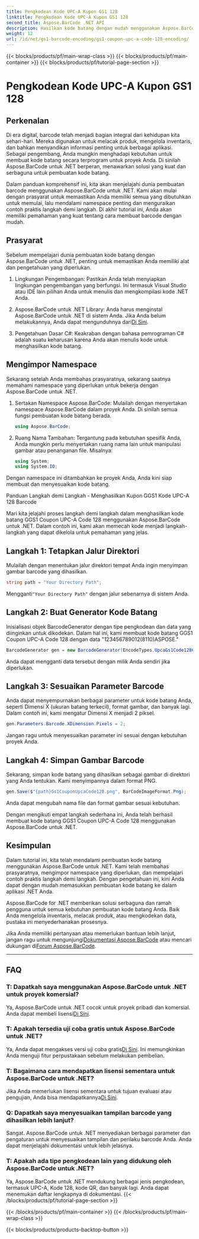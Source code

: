 ```yaml
---
title: Pengkodean Kode UPC-A Kupon GS1 128
linktitle: Pengkodean Kode UPC-A Kupon GS1 128
second_title: Aspose.BarCode .NET API
description: Hasilkan kode batang dengan mudah menggunakan Aspose.BarCode untuk .NET - Solusi pembuatan kode batang komprehensif Anda. Mulailah hari ini!
weight: 12
url: /id/net/gs1-barcode-encoding/gs1-coupon-upc-a-code-128-encoding/
---
```


{{< blocks/products/pf/main-wrap-class >}}
{{< blocks/products/pf/main-container >}}
{{< blocks/products/pf/tutorial-page-section >}}

# Pengkodean Kode UPC-A Kupon GS1 128


## Perkenalan

Di era digital, barcode telah menjadi bagian integral dari kehidupan kita sehari-hari. Mereka digunakan untuk melacak produk, mengelola inventaris, dan bahkan menyandikan informasi penting untuk berbagai aplikasi. Sebagai pengembang, Anda mungkin menghadapi kebutuhan untuk membuat kode batang secara terprogram untuk proyek Anda. Di sinilah Aspose.BarCode untuk .NET berperan, menawarkan solusi yang kuat dan serbaguna untuk pembuatan kode batang.

Dalam panduan komprehensif ini, kita akan menjelajahi dunia pembuatan barcode menggunakan Aspose.BarCode untuk .NET. Kami akan mulai dengan prasyarat untuk memastikan Anda memiliki semua yang dibutuhkan untuk memulai, lalu mendalami namespace penting dan menguraikan contoh praktis langkah demi langkah. Di akhir tutorial ini, Anda akan memiliki pemahaman yang kuat tentang cara membuat barcode dengan mudah.

## Prasyarat

Sebelum mempelajari dunia pembuatan kode batang dengan Aspose.BarCode untuk .NET, penting untuk memastikan Anda memiliki alat dan pengetahuan yang diperlukan.

1. Lingkungan Pengembangan: Pastikan Anda telah menyiapkan lingkungan pengembangan yang berfungsi. Ini termasuk Visual Studio atau IDE lain pilihan Anda untuk menulis dan mengkompilasi kode .NET Anda.

2.  Aspose.BarCode untuk .NET Library: Anda harus menginstal Aspose.BarCode untuk .NET di sistem Anda. Jika Anda belum melakukannya, Anda dapat mengunduhnya dari[Di Sini](https://releases.aspose.com/barcode/net/).

3. Pengetahuan Dasar C#: Keakraban dengan bahasa pemrograman C# adalah suatu keharusan karena Anda akan menulis kode untuk menghasilkan kode batang.

## Mengimpor Namespace

Sekarang setelah Anda membahas prasyaratnya, sekarang saatnya memahami namespace yang diperlukan untuk bekerja dengan Aspose.BarCode untuk .NET.

1. Sertakan Namespace Aspose.BarCode: Mulailah dengan menyertakan namespace Aspose.BarCode dalam proyek Anda. Di sinilah semua fungsi pembuatan kode batang berada.

   ```csharp
   using Aspose.BarCode;
   ```

2. Ruang Nama Tambahan: Tergantung pada kebutuhan spesifik Anda, Anda mungkin perlu menyertakan ruang nama lain untuk manipulasi gambar atau penanganan file. Misalnya:

   ```csharp
   using System;
   using System.IO;
   ```

Dengan namespace ini ditambahkan ke proyek Anda, Anda kini siap membuat dan menyesuaikan kode batang.

Panduan Langkah demi Langkah - Menghasilkan Kupon GGS1 Kode UPC-A 128 Barcode

Mari kita jelajahi proses langkah demi langkah dalam menghasilkan kode batang GGS1 Coupon UPC-A Code 128 menggunakan Aspose.BarCode untuk .NET. Dalam contoh ini, kami akan memecah kode menjadi langkah-langkah yang dapat dikelola untuk pemahaman yang jelas.

## Langkah 1: Tetapkan Jalur Direktori

Mulailah dengan menentukan jalur direktori tempat Anda ingin menyimpan gambar barcode yang dihasilkan.

```csharp
string path = "Your Directory Path";
```

 Mengganti`"Your Directory Path"` dengan jalur sebenarnya di sistem Anda.

## Langkah 2: Buat Generator Kode Batang

Inisialisasi objek BarcodeGenerator dengan tipe pengkodean dan data yang diinginkan untuk dikodekan. Dalam hal ini, kami membuat kode batang GGS1 Coupon UPC-A Code 128 dengan data "123456789012(8110)ASPOSE."

```csharp
BarcodeGenerator gen = new BarcodeGenerator(EncodeTypes.UpcaGs1Code128Coupon, "123456789012(8110)ASPOSE");
```

Anda dapat mengganti data tersebut dengan milik Anda sendiri jika diperlukan.

## Langkah 3: Sesuaikan Parameter Barcode

Anda dapat menyempurnakan berbagai parameter untuk kode batang Anda, seperti Dimensi X (ukuran batang terkecil), format gambar, dan banyak lagi. Dalam contoh ini, kami mengatur Dimensi X menjadi 2 piksel.

```csharp
gen.Parameters.Barcode.XDimension.Pixels = 2;
```

Jangan ragu untuk menyesuaikan parameter ini sesuai dengan kebutuhan proyek Anda.

## Langkah 4: Simpan Gambar Barcode

Sekarang, simpan kode batang yang dihasilkan sebagai gambar di direktori yang Anda tentukan. Kami menyimpannya dalam format PNG.

```csharp
gen.Save($"{path}Gs1CouponUpcaCode128.png", BarCodeImageFormat.Png);
```

Anda dapat mengubah nama file dan format gambar sesuai kebutuhan.

Dengan mengikuti empat langkah sederhana ini, Anda telah berhasil membuat kode batang GGS1 Coupon UPC-A Code 128 menggunakan Aspose.BarCode untuk .NET.

## Kesimpulan

Dalam tutorial ini, kita telah mendalami pembuatan kode batang menggunakan Aspose.BarCode untuk .NET. Kami telah membahas prasyaratnya, mengimpor namespace yang diperlukan, dan mempelajari contoh praktis langkah demi langkah. Dengan pengetahuan ini, kini Anda dapat dengan mudah memasukkan pembuatan kode batang ke dalam aplikasi .NET Anda.

Aspose.BarCode for .NET memberikan solusi serbaguna dan ramah pengguna untuk semua kebutuhan pembuatan kode batang Anda. Baik Anda mengelola inventaris, melacak produk, atau mengkodekan data, pustaka ini menyederhanakan prosesnya.

 Jika Anda memiliki pertanyaan atau memerlukan bantuan lebih lanjut, jangan ragu untuk mengunjungi[Dokumentasi Aspose.BarCode](https://reference.aspose.com/barcode/net/) atau mencari dukungan di[Forum Aspose.BarCode](https://forum.aspose.com/c/barcode/13).

---

## FAQ

### T: Dapatkah saya menggunakan Aspose.BarCode untuk .NET untuk proyek komersial?
 Ya, Aspose.BarCode untuk .NET cocok untuk proyek pribadi dan komersial. Anda dapat membeli lisensi[Di Sini](https://purchase.aspose.com/buy).

### T: Apakah tersedia uji coba gratis untuk Aspose.BarCode untuk .NET?
Ya, Anda dapat mengakses versi uji coba gratis[Di Sini](https://releases.aspose.com/). Ini memungkinkan Anda menguji fitur perpustakaan sebelum melakukan pembelian.

### T: Bagaimana cara mendapatkan lisensi sementara untuk Aspose.BarCode untuk .NET?
 Jika Anda memerlukan lisensi sementara untuk tujuan evaluasi atau pengujian, Anda bisa mendapatkannya[Di Sini](https://purchase.aspose.com/temporary-license/).

### Q: Dapatkah saya menyesuaikan tampilan barcode yang dihasilkan lebih lanjut?
Sangat. Aspose.BarCode untuk .NET menyediakan berbagai parameter dan pengaturan untuk menyesuaikan tampilan dan perilaku barcode Anda. Anda dapat menjelajahi dokumentasi untuk lebih jelasnya.

### T: Apakah ada tipe pengkodean lain yang didukung oleh Aspose.BarCode untuk .NET?
Ya, Aspose.BarCode untuk .NET mendukung berbagai jenis pengkodean, termasuk UPC-A, Kode 128, kode QR, dan banyak lagi. Anda dapat menemukan daftar lengkapnya di dokumentasi.
{{< /blocks/products/pf/tutorial-page-section >}}

{{< /blocks/products/pf/main-container >}}
{{< /blocks/products/pf/main-wrap-class >}}

{{< blocks/products/products-backtop-button >}}
